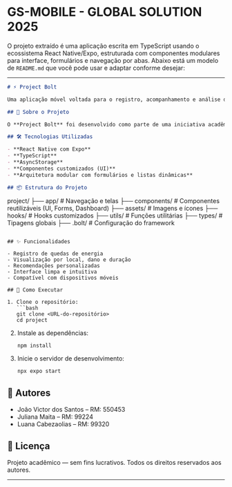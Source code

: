 # GS-MOBILE - GLOBAL SOLUTION 2025

O projeto extraído é uma aplicação escrita em TypeScript usando o ecossistema React Native/Expo, estruturada com componentes modulares para interface, formulários e navegação por abas. Abaixo está um modelo de `README.md` que você pode usar e adaptar conforme desejar:

---

```markdown
# ⚡ Project Bolt

Uma aplicação móvel voltada para o registro, acompanhamento e análise de quedas de energia, com foco em resiliência e resposta rápida a incidentes em tempo real.

## 📱 Sobre o Projeto

O **Project Bolt** foi desenvolvido como parte de uma iniciativa acadêmica para criar soluções tecnológicas que auxiliem em tempos de crise energética. A aplicação permite que usuários registrem apagões, acompanhem danos reportados, locais afetados e recebam recomendações de mitigação.

## 🛠️ Tecnologias Utilizadas

- **React Native com Expo**
- **TypeScript**
- **AsyncStorage**
- **Componentes customizados (UI)**
- **Arquitetura modular com formulários e listas dinâmicas**

## 📦 Estrutura do Projeto

```

project/
├── app/                      # Navegação e telas
├── components/              # Componentes reutilizáveis (UI, Forms, Dashboard)
├── assets/                  # Imagens e ícones
├── hooks/                   # Hooks customizados
├── utils/                   # Funções utilitárias
├── types/                   # Tipagens globais
├── .bolt/                   # Configuração do framework

````

## ✨ Funcionalidades

- Registro de quedas de energia
- Visualização por local, dano e duração
- Recomendações personalizadas
- Interface limpa e intuitiva
- Compatível com dispositivos móveis

## 🚀 Como Executar

1. Clone o repositório:
   ```bash
   git clone <URL-do-repositório>
   cd project
````

2. Instale as dependências:

   ```bash
   npm install
   ```

3. Inicie o servidor de desenvolvimento:

   ```bash
   npx expo start
   ```

## 👥 Autores

* João Victor dos Santos – RM: 550453
* Juliana Maita – RM: 99224
* Luana Cabezaolias – RM: 99320

## 📄 Licença

Projeto acadêmico — sem fins lucrativos.
Todos os direitos reservados aos autores.

---


